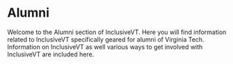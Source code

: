 # Alumni

<p> Welcome to the Alumni section of InclusiveVT. Here you will find information related to InclusiveVT specifically geared for alumni of Virginia Tech. Information on InclusiveVT as well various ways to get involved with InclusiveVT are included here. </p>

